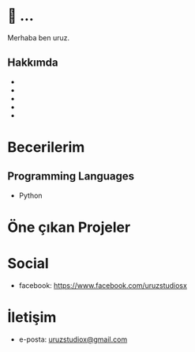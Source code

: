 <header>

</header>

# 🍁 ...

Merhaba ben uruz.

## Hakkımda
-
-
-
-
-

# Becerilerim

## Programming Languages
- Python

##
##

# Öne çıkan Projeler

# Social
- facebook: https://www.facebook.com/uruzstudiosx

# İletişim
- e-posta: uruzstudiox@gmail.com
  
<footer>
</footer>



